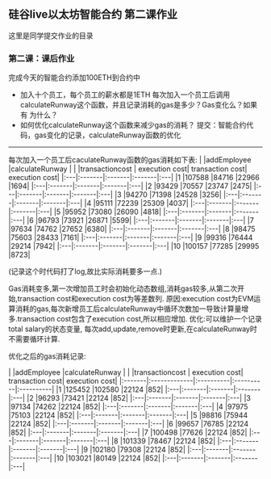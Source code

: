 ## 硅谷live以太坊智能合约 第二课作业
这里是同学提交作业的目录

### 第二课：课后作业
完成今天的智能合约添加100ETH到合约中
- 加入十个员工，每个员工的薪水都是1ETH
每次加入一个员工后调用calculateRunway这个函数，并且记录消耗的gas是多少？Gas变化么？如果有 为什么？
- 如何优化calculateRunway这个函数来减少gas的消耗？
提交：智能合约代码，gas变化的记录，calculateRunway函数的优化

-----------------------------------------------------

每次加入一个员工后caculateRunway函数的gas消耗如下表:
|    |addEmployee      |calculateRunway |
|    |transactioncost |   execution cost|  transaction cost|    execution cost|
|:---|:-------|:-------|:-------|:---|
|1   |107588  |84716   |22966   |1694|
|:---|:-------|:-------|:-------|:---|
|2   |93429   |70557   |23747   |2475|
|:---|:-------|:-------|:-------|:---|
|3   |94270   |71398   |24528   |3256|
|:---|:-------|:-------|:-------|:---|
|4   |95111   |72239   |25309   |4037|
|:---|:-------|:-------|:-------|:---|
|5   |95952   |73080   |26090   |4818|
|:---|:-------|:-------|:-------|:---|
|6   |96793   |73921   |26871   |5599|
|:---|:-------|:-------|:-------|:---|
|7   |97634   |74762   |27652   |6380|
|:---|:-------|:-------|:-------|:---|
|8   |98475   |75603   |28433   |7161|
|:---|:-------|:-------|:-------|:---|
|9   |99316   |76444   |29214   |7942|
|:---|:-------|:-------|:-------|:---|
|10  |100157  |77285   |29995   |8723|

(记录这个时代码打了log,故比实际消耗要多一点.)

Gas消耗变多,第一次增加员工时会初始化动态数组,消耗gas较多,从第二次开始,transaction cost和execution cost为等差数列.
原因:execution cost为EVM运算消耗的gas,每次新增员工后calculateRunway中循环次数加一导致计算量增多.transaction cost包含了execution cost,所以相应增加.
优化:可以维护一个记录total salary的状态变量, 每次add,update,remove时更新,在calculateRunway时不需要循环计算.

优化之后的gas消耗记录:

|    |addEmployee      |calculateRunway |
|    |transactioncost |   execution cost|  transaction cost|    execution cost|
|:-------|:-------------|:----------|:----------|:----------|
|1   |125452  |102580  |22124   |852|
|:---|:-------|:-------|:-------|:---|
|2   |96293   |73421   |22124   |852|
|:---|:-------|:-------|:-------|:---|
|3   |97134   |74262   |22124   |852|
|:---|:-------|:-------|:-------|:---|
|4   |97975   |75103   |22124   |852|
|:---|:-------|:-------|:-------|:---|
|5   |98816   |75944   |22124   |852|
|:---|:-------|:-------|:-------|:---|
|6   |99657   |76785   |22124   |852|
|:---|:-------|:-------|:-------|:---|
|7   |100498  |77626   |22124   |852|
|:---|:-------|:-------|:-------|:---|
|8   |101339  |78467   |22124   |852|
|:---|:-------|:-------|:-------|:---|
|9   |102180  |79308   |22124   |852|
|:---|:-------|:-------|:-------|:---|
|10  |103021  |80149   |22124   |852|
|:---|:-------|:-------|:-------|:---|


